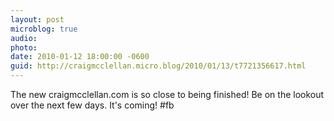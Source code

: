 ```yaml
---
layout: post
microblog: true
audio: 
photo: 
date: 2010-01-12 18:00:00 -0600
guid: http://craigmcclellan.micro.blog/2010/01/13/t7721356617.html
---
```

The new craigmcclellan.com is so close to being finished!  Be on the lookout over the next few days.  It's coming! #fb
